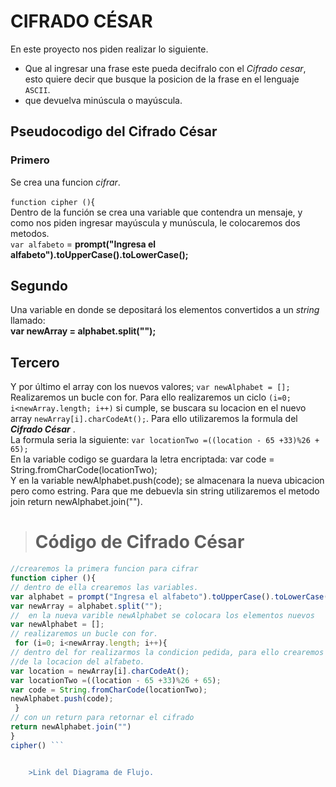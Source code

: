 # **CIFRADO CÉSAR**
En este proyecto nos piden realizar lo siguiente.

+ Que al ingresar una frase este pueda decifralo con el _Cifrado cesar_, esto quiere decir que busque la posicion de la frase en el lenguaje `ASCII`.
+ que devuelva minúscula o mayúscula.

## Pseudocodigo del Cifrado César

### Primero
Se crea una funcion _cifrar_.

`function cipher ()`{  
 Dentro de la función se crea una variable  que contendra un mensaje, y como nos piden ingresar mayúscula y munúscula, le colocaremos dos metodos.                
 `var alfabeto` = **prompt("Ingresa el alfabeto").toUpperCase().toLowerCase();**
## Segundo
  Una variable en donde se depositará los elementos convertidos a un _string_ llamado:  
 **var newArray = alphabet.split("");**   
## Tercero
 Y por último el array con los nuevos valores; `var newAlphabet = [];`
 Realizaremos un bucle con for.
 Para ello realizaremos un ciclo `(i=0; i<newArray.length; i++)`
 si cumple, se buscara su locacion en el nuevo array
 `newArray[i].charCodeAt();`. Para ello utilizaremos la formula del _**Cifrado César**_ .   
 La formula seria la siguiente: `var locationTwo =((location - 65 +33)%26 + 65);`   
 En la variable codigo se guardara la letra encriptada: var code = String.fromCharCode(locationTwo);   
 Y en la variable newAlphabet.push(code); se almacenara la nueva ubicacion pero como estring. Para que me debuevla sin string utilizaremos el metodo join return newAlphabet.join("").

  > # Código de Cifrado César

```js
//crearemos la primera funcion para cifrar
function cipher (){
// dentro de ella crearemos las variables.
var alphabet = prompt("Ingresa el alfabeto").toUpperCase().toLowerCase();
var newArray = alphabet.split("");
//  en la nueva varible newAlphabet se colocara los elementos nuevos
var newAlphabet = [];
// realizaremos un bucle con for.
 for (i=0; i<newArray.length; i++){
// dentro del for realizarmos la condicion pedida, para ello crearemos un var
//de la locacion del alfabeto.
var location = newArray[i].charCodeAt();
var locationTwo =((location - 65 +33)%26 + 65);
var code = String.fromCharCode(locationTwo);
newAlphabet.push(code);
 }
// con un return para retornar el cifrado
return newAlphabet.join("")
}
cipher() ```


    >Link del Diagrama de Flujo.
